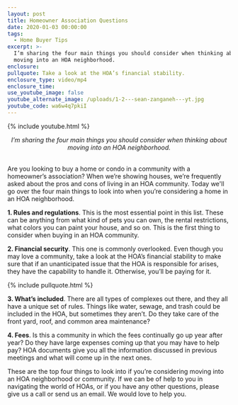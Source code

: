 ```yaml
---
layout: post
title: Homeowner Association Questions
date: 2020-01-03 00:00:00
tags:
  - Home Buyer Tips
excerpt: >-
  I’m sharing the four main things you should consider when thinking about
  moving into an HOA neighborhood.
enclosure:
pullquote: Take a look at the HOA’s financial stability.
enclosure_type: video/mp4
enclosure_time:
use_youtube_image: false
youtube_alternate_image: /uploads/1-2---sean-zanganeh---yt.jpg
youtube_code: wa6w4q7pkiI
---
```


{% include youtube.html %}

<center><em>I&rsquo;m sharing the four main things you should consider when thinking about moving into an HOA neighborhood.</em></center>

<br>Are you looking to buy a home or condo in a community with a homeowner’s association? When we’re showing houses, we’re frequently asked about the pros and cons of living in an HOA community. Today we'll go over the four main things to look into when you’re considering a home in an HOA neighborhood.

**1\. Rules and regulations**. This is the most essential point in this list. These can be anything from what kind of pets you can own, the rental restrictions, what colors you can paint your house, and so on. This is the first thing to consider when buying in an HOA community.

**2\. Financial security**. This one is commonly overlooked. Even though you may love a community, take a look at the HOA’s financial stability to make sure that if an unanticipated issue that the HOA is responsible for arises, they have the capability to handle it. Otherwise, you’ll be paying for it.

{% include pullquote.html %}

**3\. What’s included**. There are all types of complexes out there, and they all have a unique set of rules. Things like water, sewage, and trash could be included in the HOA, but sometimes they aren’t. Do they take care of the front yard, roof, and common area maintenance?

**4\. Fees**. Is this a community in which the fees continually go up year after year? Do they have large expenses coming up that you may have to help pay? HOA documents give you all the information discussed in previous meetings and what will come up in the next ones.

These are the top four things to look into if you’re considering moving into an HOA neighborhood or community. If we can be of help to you in navigating the world of HOAs, or if you have any other questions, please give us a call or send us an email. We would love to help you.